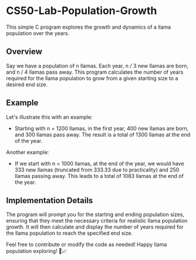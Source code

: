 # CS50-Lab-Population-Growth

This simple C program explores the growth and dynamics of a llama population over the years.

## Overview

Say we have a population of n llamas. Each year, n / 3 new llamas are born, and n / 4 llamas pass away. This program calculates the number of years required for the llama population to grow from a given starting size to a desired end size.

## Example

Let's illustrate this with an example:
- Starting with n = 1200 llamas, in the first year, 400 new llamas are born, and 300 llamas pass away. The result is a total of 1300 llamas at the end of the year.

Another example:
- If we start with n = 1000 llamas, at the end of the year, we would have 333 new llamas (truncated from 333.33 due to practicality) and 250 llamas passing away. This leads to a total of 1083 llamas at the end of the year.

## Implementation Details

The program will prompt you for the starting and ending population sizes, ensuring that they meet the necessary criteria for realistic llama population growth. It will then calculate and display the number of years required for the llama population to reach the specified end size.

Feel free to contribute or modify the code as needed! Happy llama population exploring! 🦙📈
